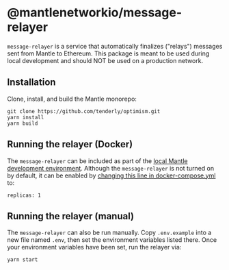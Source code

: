 # @mantlenetworkio/message-relayer

`message-relayer` is a service that automatically finalizes ("relays") messages sent from Mantle to Ethereum.
This package is meant to be used during local development and should NOT be used on a production network.

## Installation

Clone, install, and build the Mantle monorepo:

```
git clone https://github.com/tenderly/optimism.git
yarn install
yarn build
```

## Running the relayer (Docker)

The `message-relayer` can be included as part of the [local Mantle development environment](https://community.mantle.io/docs/developers/build/dev-node/).
Although the `message-relayer` is not turned on by default, it can be enabled by [changing this line in docker-compose.yml](https://github.com/tenderly/optimism/blob/51a527b8e3fe69940fb8c0f5e4aa2e0ae8ee294c/ops/docker-compose.yml#L129) to:

```
replicas: 1
```

## Running the relayer (manual)

The `message-relayer` can also be run manually.
Copy `.env.example` into a new file named `.env`, then set the environment variables listed there.
Once your environment variables have been set, run the relayer via:

```
yarn start
```
